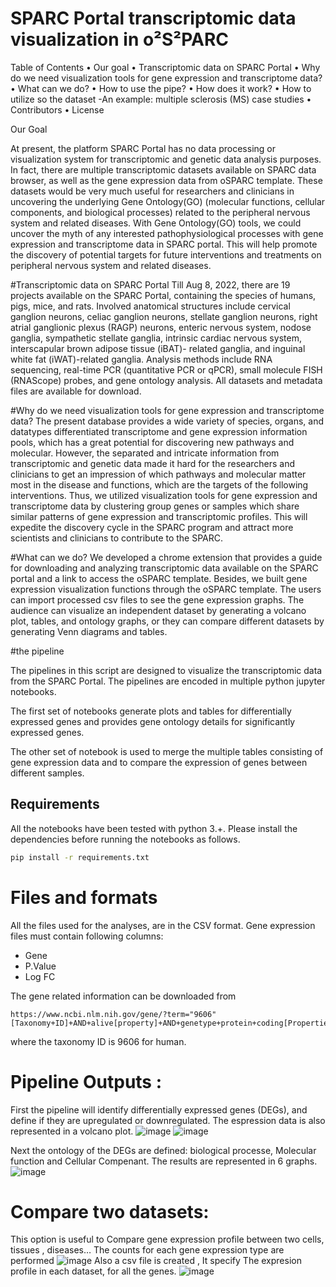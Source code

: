 # SPARC Portal transcriptomic data visualization in o²S²PARC
Table of Contents
•	Our goal 
•	Transcriptomic data on SPARC Portal
•	Why do we need visualization tools for gene expression and transcriptome data?
•	What can we do?
•	How to use the pipe?
•	How does it work?
•	How to utilize so the dataset -An example: multiple sclerosis (MS) case studies 
•	Contributors
•	License


Our Goal

At present, the platform  SPARC Portal has no data processing or visualization system for transcriptomic and genetic data analysis purposes. In fact, there are multiple transcriptomic datasets available on SPARC data browser, as well as the gene expression data from oSPARC template. These datasets would be very much useful for researchers and clinicians in uncovering the underlying Gene Ontology(GO) (molecular functions, cellular components, and biological processes) related to the peripheral nervous system and related diseases. With Gene Ontology(GO) tools, we could uncover the myth of any interested pathophysiological processes with gene expression and transcriptome data in SPARC portal. This will help promote the discovery of potential targets for future interventions and treatments on peripheral nervous system and related diseases.

#Transcriptomic data on SPARC Portal
Till Aug 8, 2022, there are 19 projects available on the SPARC Portal, containing the species of humans, pigs, mice, and rats. Involved anatomical structures include cervical ganglion neurons, celiac ganglion neurons, stellate ganglion neurons, right atrial ganglionic plexus (RAGP) neurons, enteric nervous system, nodose ganglia, sympathetic stellate ganglia, intrinsic cardiac nervous system, interscapular brown adipose tissue (iBAT)- related ganglia, and inguinal white fat (iWAT)-related ganglia. Analysis methods include RNA sequencing, real-time PCR (quantitative PCR or qPCR), small molecule FISH (RNAScope) probes, and gene ontology analysis. All datasets and metadata files are available for download. 

#Why do we need visualization tools for gene expression and transcriptome data?
The present database provides a wide variety of species, organs, and datatypes differentiated transcriptome and gene expression information pools, which has a great potential for discovering new pathways and molecular. However, the separated and intricate information from transcriptomic and genetic data made it hard for the researchers and clinicians to get an impression of which pathways and molecular matter most in the disease and functions, which are the targets of the following interventions. Thus, we utilized visualization tools for gene expression and transcriptome data by clustering group genes or samples which share similar patterns of gene expression and transcriptomic profiles. This will expedite the discovery cycle in the SPARC program and attract more scientists and clinicians to contribute to the SPARC. 

#What can we do?
We developed a chrome extension that provides a guide for downloading and analyzing transcriptomic data available on the SPARC portal and a link to access the oSPARC template. Besides, we built gene expression visualization functions through the oSPARC template. The users can import processed csv files to see the gene expression graphs. The audience can visualize an independent dataset by generating a volcano plot, tables, and ontology graphs, or they can compare different datasets by generating Venn diagrams and tables.


#the pipeline

The pipelines in this script are designed to visualize the transcriptomic data from the SPARC Portal. The pipelines are encoded in multiple python jupyter notebooks.

The first set of notebooks generate plots and tables for differentially expressed genes and provides gene ontology details for significantly expressed genes.

The other set of notebook is used to merge the multiple tables consisting of gene expression data and to compare the expression of genes between different samples.

## Requirements

All the notebooks have been tested with python 3.+. Please install the dependencies before running the notebooks as follows.

```bash
pip install -r requirements.txt

```

# Files and formats

All the files used for the analyses, are in the CSV format. Gene expression files must contain following columns:

- Gene
- P.Value
- Log FC

The gene related information can be downloaded from
```
https://www.ncbi.nlm.nih.gov/gene/?term="9606"[Taxonomy+ID]+AND+alive[property]+AND+genetype+protein+coding[Properties]
````
where the taxonomy ID is 9606 for human.

# Pipeline Outputs :
First the pipeline will identify differentially expressed genes (DEGs), and define if they are upregulated or downregulated. The espression data is also represented in a volcano plot.
![image](https://user-images.githubusercontent.com/73958439/183560745-bbbfdd8b-7403-4d12-bd1b-bc3dcc94ccb4.png)
![image](https://user-images.githubusercontent.com/73958439/183560724-dd10b756-c076-4a0c-84fc-463259da646d.png)

Next the ontology of the DEGs are defined: biological processe, Molecular function and Cellular Compenant. The results are represented in 6 graphs.
![image](https://user-images.githubusercontent.com/73958439/183561159-e1be388f-a8a1-4ae7-a47a-eb235674275b.png)

# Compare two datasets:
This option is useful to Compare gene expression profile between two cells, tissues , diseases…
The counts for each gene expression type are performed 
![image](https://user-images.githubusercontent.com/73958439/183561299-2a3c5e1a-63b0-4a8a-9070-d65acf4b74c1.png)
Also a csv file is created , It specify The expresion profile in each dataset, for all the genes.
![image](https://user-images.githubusercontent.com/73958439/183561416-76e1da62-4c52-49eb-beed-c91c9ef30571.png)







